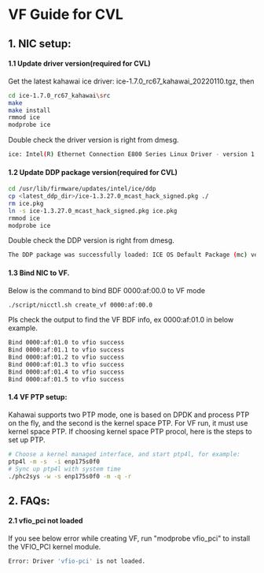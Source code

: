 # VF Guide for CVL

## 1. NIC setup:

#### 1.1 Update driver version(required for CVL)
Get the latest kahawai ice driver: ice-1.7.0_rc67_kahawai_20220110.tgz, then
```bash
cd ice-1.7.0_rc67_kahawai\src
make
make install
rmmod ice
modprobe ice
```
Double check the driver version is right from dmesg.
```bash
ice: Intel(R) Ethernet Connection E800 Series Linux Driver - version 1.7.0_rc67_kahawai_bw_burst_flow_20220110
```

#### 1.2 Update DDP package version(required for CVL)
```bash
cd /usr/lib/firmware/updates/intel/ice/ddp
cp <latest_ddp_dir>/ice-1.3.27.0_mcast_hack_signed.pkg ./
rm ice.pkg
ln -s ice-1.3.27.0_mcast_hack_signed.pkg ice.pkg
rmmod ice
modprobe ice
```
Double check the DDP version is right from dmesg.
```bash
The DDP package was successfully loaded: ICE OS Default Package (mc) version 1.3.27.0
```

#### 1.3 Bind NIC to VF.
Below is the command to bind BDF 0000:af:00.0 to VF mode
```bash
./script/nicctl.sh create_vf 0000:af:00.0
```
Pls check the output to find the VF BDF info, ex 0000:af:01.0 in below example.
```bash
Bind 0000:af:01.0 to vfio success
Bind 0000:af:01.1 to vfio success
Bind 0000:af:01.2 to vfio success
Bind 0000:af:01.3 to vfio success
Bind 0000:af:01.4 to vfio success
Bind 0000:af:01.5 to vfio success
```

#### 1.4 VF PTP setup:
Kahawai supports two PTP mode, one is based on DPDK and process PTP on the fly, and the second is the kernel space PTP.
For VF run, it must use kernel space PTP.
If choosing kernel space PTP procol, here is the steps to set up PTP.
```bash
# Choose a kernel managed interface, and start ptp4l, for example:
ptp4l -m -s  -i enp175s0f0
# Sync up ptp4l with system time
./phc2sys -w -s enp175s0f0 -m -q -r
```

## 2. FAQs:
#### 2.1 vfio_pci not loaded
If you see below error while creating VF, run "modprobe vfio_pci" to install the VFIO_PCI kernel module.
```bash
Error: Driver 'vfio-pci' is not loaded.
```